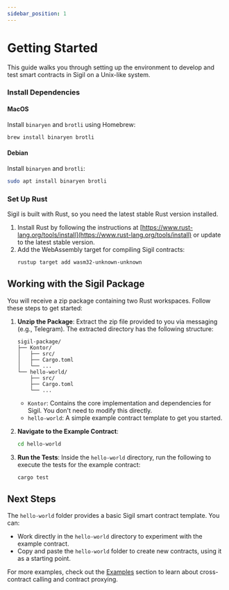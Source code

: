 ```yaml
---
sidebar_position: 1
---
```


# Getting Started

This guide walks you through setting up the environment to develop and test smart contracts in Sigil on a Unix-like system.

### Install Dependencies

#### MacOS
Install `binaryen` and `brotli` using Homebrew:
```bash
brew install binaryen brotli
```

#### Debian
Install `binaryen` and `brotli`:
```bash
sudo apt install binaryen brotli
```

### Set Up Rust
Sigil is built with Rust, so you need the latest stable Rust version installed.

1. Install Rust by following the instructions at [https://www.rust-lang.org/tools/install](https://www.rust-lang.org/tools/install) or update to the latest stable version.
2. Add the WebAssembly target for compiling Sigil contracts:
   ```bash
   rustup target add wasm32-unknown-unknown
   ```

## Working with the Sigil Package
You will receive a zip package containing two Rust workspaces. Follow these steps to get started:

1. **Unzip the Package**: Extract the zip file provided to you via messaging (e.g., Telegram). The extracted directory has the following structure:
   ```
   sigil-package/
   ├── Kontor/
   │   ├── src/
   │   ├── Cargo.toml
   │   └── ...
   └── hello-world/
       ├── src/
       ├── Cargo.toml
       └── ...
   ```
   - `Kontor`: Contains the core implementation and dependencies for Sigil. You don't need to modify this directly.
   - `hello-world`: A simple example contract template to get you started.

2. **Navigate to the Example Contract**:
   ```bash
   cd hello-world
   ```

3. **Run the Tests**:
   Inside the `hello-world` directory, run the following to execute the tests for the example contract:
   ```bash
   cargo test
   ```

## Next Steps
The `hello-world` folder provides a basic Sigil smart contract template. You can:
- Work directly in the `hello-world` directory to experiment with the example contract.
- Copy and paste the `hello-world` folder to create new contracts, using it as a starting point.

For more examples, check out the [Examples](./category/examples) section to learn about cross-contract calling and contract proxying.
